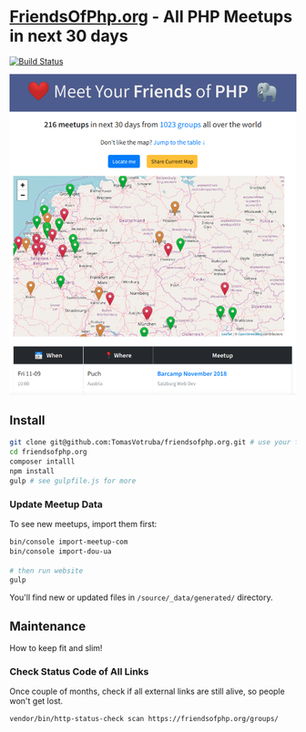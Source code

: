# [FriendsOfPhp.org](https://www.friendsofphp.org) - All PHP Meetups in next 30 days

[![Build Status](https://img.shields.io/travis/TomasVotruba/friendsofphp.org/master.svg?style=flat-square)](https://travis-ci.org/TomasVotruba/friendsofphp.org)

<div align="center">
   <img src="/docs/preview.png?v=1">
</div>

## Install

```sh
git clone git@github.com:TomasVotruba/friendsofphp.org.git # use your fork to contribute
cd friendsofphp.org
composer intalll
npm install
gulp # see gulpfile.js for more
```

### Update Meetup Data

To see new meetups, import them first:

```bash
bin/console import-meetup-com
bin/console import-dou-ua

# then run website
gulp
```

You'll find new or updated files in `/source/_data/generated/` directory.

## Maintenance

How to keep fit and slim!

### Check Status Code of All Links

Once couple of months, check if all external links are still alive, so people won't get lost.

```bash
vendor/bin/http-status-check scan https://friendsofphp.org/groups/
```
